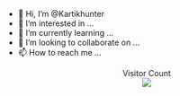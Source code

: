 - 👋 Hi, I’m @Kartikhunter
- 👀 I’m interested in ...
- 🌱 I’m currently learning ...
- 💞️ I’m looking to collaborate on ...
- 📫 How to reach me ...

<p align="center"> 
  Visitor Count<br>
<img src="https://profile-counter.glitch.me/Kartikhunter/count.svg" />
</p>

<!---
Kartikhunter/Kartikhunter is a ✨ special ✨ repository because its `README.md` (this file) appears on your GitHub profile.
You can click the Preview link to take a look at your changes.
--->
